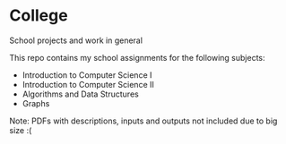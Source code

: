 # College
School projects and work in general

This repo contains my school assignments for the following subjects:

- Introduction to Computer Science I
- Introduction to Computer Science II
- Algorithms and Data Structures
- Graphs

Note: PDFs with descriptions, inputs and outputs not included due to big size :(
